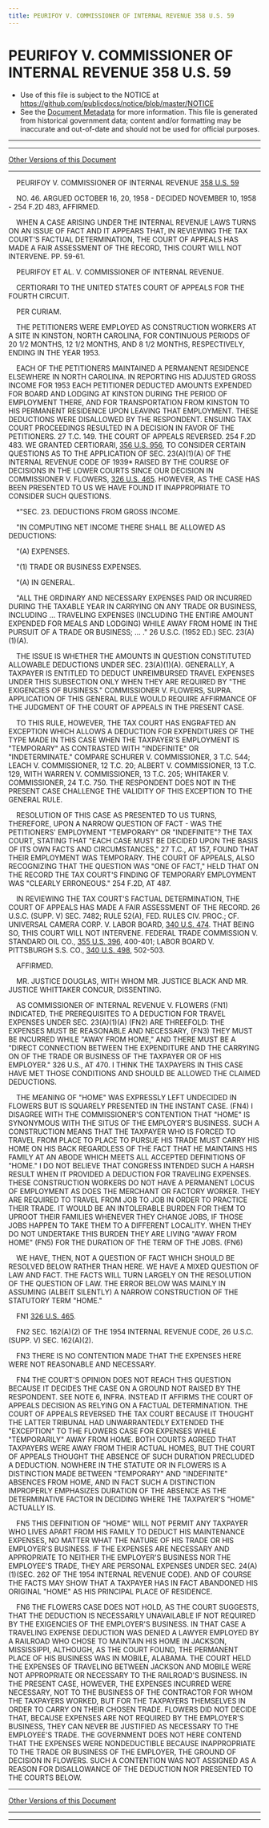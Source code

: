```yaml
---
title: PEURIFOY V. COMMISSIONER OF INTERNAL REVENUE 358 U.S. 59
---
```


# PEURIFOY V. COMMISSIONER OF INTERNAL REVENUE 358 U.S. 59

* Use of this file is subject to the NOTICE at https://github.com/publicdocs/notice/blob/master/NOTICE
* See the [Document Metadata](../../../index.md) for more information.
  This file is generated from historical government data; content and/or formatting may be inaccurate and out-of-date and should not be used for official purposes.

----------
----------

[Other Versions of this Document](https://publicdocs.github.io/go/links?ns=uslm-x&ref=%2Fus%2Fcourts%2Fscotus%2FusReporter%2F358%2F59)

----------

    PEURIFOY V. COMMISSIONER OF INTERNAL REVENUE [358 U.S. 59][/us/courts/scotus/usReporter/358/59]

    NO. 46.  ARGUED OCTOBER 16, 20, 1958 - DECIDED NOVEMBER 10, 1958 - 254 F.2D 483, AFFIRMED.

    WHEN A CASE ARISING UNDER THE INTERNAL REVENUE LAWS TURNS ON AN ISSUE OF FACT AND IT APPEARS THAT, IN REVIEWING THE TAX COURT'S FACTUAL DETERMINATION, THE COURT OF APPEALS HAS MADE A FAIR ASSESSMENT OF THE RECORD, THIS COURT WILL NOT INTERVENE.  PP. 59-61.

    PEURIFOY ET AL. V. COMMISSIONER OF INTERNAL REVENUE.

    CERTIORARI TO THE UNITED STATES COURT OF APPEALS FOR THE FOURTH CIRCUIT.

    PER CURIAM.

    THE PETITIONERS WERE EMPLOYED AS CONSTRUCTION WORKERS AT A SITE IN KINSTON, NORTH CAROLINA, FOR CONTINUOUS PERIODS OF 20 1/2 MONTHS, 12 1/2 MONTHS, AND 8 1/2 MONTHS, RESPECTIVELY, ENDING IN THE YEAR 1953.

    EACH OF THE PETITIONERS MAINTAINED A PERMANENT RESIDENCE ELSEWHERE IN NORTH CAROLINA.  IN REPORTING HIS ADJUSTED GROSS INCOME FOR 1953 EACH PETITIONER DEDUCTED AMOUNTS EXPENDED FOR BOARD AND LODGING AT KINSTON DURING THE PERIOD OF EMPLOYMENT THERE, AND FOR TRANSPORTATION FROM KINSTON TO HIS PERMANENT RESIDENCE UPON LEAVING THAT EMPLOYMENT.  THESE DEDUCTIONS WERE DISALLOWED BY THE RESPONDENT.  ENSUING TAX COURT PROCEEDINGS RESULTED IN A DECISION IN FAVOR OF THE PETITIONERS.  27 T.C. 149.  THE COURT OF APPEALS REVERSED.  254 F.2D 483.  WE GRANTED CERTIORARI, [356 U.S. 956][/us/courts/scotus/usReporter/356/956], TO CONSIDER CERTAIN QUESTIONS AS TO THE APPLICATION OF SEC. 23(A)(1)(A) OF THE INTERNAL REVENUE CODE OF 1939\* RAISED BY THE COURSE OF DECISIONS IN THE LOWER COURTS SINCE OUR DECISION IN COMMISSIONER V. FLOWERS, [326 U.S. 465][/us/courts/scotus/usReporter/326/465].  HOWEVER, AS THE CASE HAS BEEN PRESENTED TO US WE HAVE FOUND IT INAPPROPRIATE TO CONSIDER SUCH QUESTIONS.

    \*"SEC. 23.  DEDUCTIONS FROM GROSS INCOME.

    "IN COMPUTING NET INCOME THERE SHALL BE ALLOWED AS DEDUCTIONS:

    "(A)  EXPENSES.

    "(1)  TRADE OR BUSINESS EXPENSES.

    "(A)  IN GENERAL.

    "ALL THE ORDINARY AND NECESSARY EXPENSES PAID OR INCURRED DURING THE TAXABLE YEAR IN CARRYING ON ANY TRADE OR BUSINESS, INCLUDING  ... TRAVELING EXPENSES (INCLUDING THE ENTIRE AMOUNT EXPENDED FOR MEALS AND LODGING) WHILE AWAY FROM HOME IN THE PURSUIT OF A TRADE OR BUSINESS; ...  ."  26 U.S.C. (1952 ED.)  SEC.  23(A)(1)(A).

    THE ISSUE IS WHETHER THE AMOUNTS IN QUESTION CONSTITUTED ALLOWABLE DEDUCTIONS UNDER SEC. 23(A)(1)(A).  GENERALLY, A TAXPAYER IS ENTITLED TO DEDUCT UNREIMBURSED TRAVEL EXPENSES UNDER THIS SUBSECTION ONLY WHEN THEY ARE REQUIRED BY "THE EXIGENCIES OF BUSINESS."  COMMISSIONER V. FLOWERS, SUPRA.  APPLICATION OF THIS GENERAL RULE WOULD REQUIRE AFFIRMANCE OF THE JUDGMENT OF THE COURT OF APPEALS IN THE PRESENT CASE.

    TO THIS RULE, HOWEVER, THE TAX COURT HAS ENGRAFTED AN EXCEPTION WHICH ALLOWS A DEDUCTION FOR EXPENDITURES OF THE TYPE MADE IN THIS CASE WHEN THE TAXPAYER'S EMPLOYMENT IS "TEMPORARY" AS CONTRASTED WITH "INDEFINITE" OR "INDETERMINATE."  COMPARE SCHURER V. COMMISSIONER, 3 T.C. 544; LEACH V. COMMISSIONER, 12 T.C. 20; ALBERT V. COMMISSIONER, 13 T.C. 129, WITH WARREN V. COMMISSIONER, 13 T.C. 205; WHITAKER V. COMMISSIONER, 24 T.C. 750.  THE RESPONDENT DOES NOT IN THE PRESENT CASE CHALLENGE THE VALIDITY OF THIS EXCEPTION TO THE GENERAL RULE.

    RESOLUTION OF THIS CASE AS PRESENTED TO US TURNS, THEREFORE, UPON A NARROW QUESTION OF FACT - WAS THE PETITIONERS' EMPLOYMENT "TEMPORARY" OR "INDEFINITE"?  THE TAX COURT, STATING THAT "EACH CASE MUST BE DECIDED UPON THE BASIS OF ITS OWN FACTS AND CIRCUMSTANCES," 27 T.C., AT 157, FOUND THAT THEIR EMPLOYMENT WAS TEMPORARY.  THE COURT OF APPEALS, ALSO RECOGNIZING THAT THE QUESTION WAS "ONE OF FACT," HELD THAT ON THE RECORD THE TAX COURT'S FINDING OF TEMPORARY EMPLOYMENT WAS "CLEARLY ERRONEOUS."  254 F.2D, AT 487.

    IN REVIEWING THE TAX COURT'S FACTUAL DETERMINATION, THE COURT OF APPEALS HAS MADE A FAIR ASSESSMENT OF THE RECORD.  26 U.S.C. (SUPP. V) SEC. 7482; RULE 52(A), FED. RULES CIV. PROC.; CF. UNIVERSAL CAMERA CORP. V. LABOR BOARD, [340 U.S. 474][/us/courts/scotus/usReporter/340/474].  THAT BEING SO, THIS COURT WILL NOT INTERVENE.  FEDERAL TRADE COMMISSION V. STANDARD OIL CO., [355 U.S. 396][/us/courts/scotus/usReporter/355/396], 400-401; LABOR BOARD V. PITTSBURGH S.S. CO., [340 U.S. 498][/us/courts/scotus/usReporter/340/498], 502-503.

    AFFIRMED.

    MR. JUSTICE DOUGLAS, WITH WHOM MR. JUSTICE BLACK AND MR. JUSTICE WHITTAKER CONCUR, DISSENTING.

    AS COMMISSIONER OF INTERNAL REVENUE V. FLOWERS (FN1) INDICATED, THE PREREQUISITES TO A DEDUCTION FOR TRAVEL EXPENSES UNDER SEC. 23(A)(1)(A) (FN2) ARE THREEFOLD:  THE EXPENSES MUST BE REASONABLE AND NECESSARY, (FN3) THEY MUST BE INCURRED WHILE "AWAY FROM HOME," AND THERE MUST BE A "DIRECT CONNECTION BETWEEN THE EXPENDITURE AND THE CARRYING ON OF THE TRADE OR BUSINESS OF THE TAXPAYER OR OF HIS EMPLOYER."  326 U.S., AT 470.  I THINK THE TAXPAYERS IN THIS CASE HAVE MET THOSE CONDITIONS AND SHOULD BE ALLOWED THE CLAIMED DEDUCTIONS.

    THE MEANING OF "HOME" WAS EXPRESSLY LEFT UNDECIDED IN FLOWERS BUT IS SQUARELY PRESENTED IN THE INSTANT CASE.  (FN4)  I DISAGREE WITH THE COMMISSIONER'S CONTENTION THAT "HOME" IS SYNONYMOUS WITH THE SITUS OF THE EMPLOYER'S BUSINESS.  SUCH A CONSTRUCTION MEANS THAT THE TAXPAYER WHO IS FORCED TO TRAVEL FROM PLACE TO PLACE TO PURSUE HIS TRADE MUST CARRY HIS HOME ON HIS BACK REGARDLESS OF THE FACT THAT HE MAINTAINS HIS FAMILY AT AN ABODE WHICH MEETS ALL ACCEPTED DEFINITIONS OF "HOME."  I DO NOT BELIEVE THAT CONGRESS INTENDED SUCH A HARSH RESULT WHEN IT PROVIDED A DEDUCTION FOR TRAVELING EXPENSES.  THESE CONSTRUCTION WORKERS DO NOT HAVE A PERMANENT LOCUS OF EMPLOYMENT AS DOES THE MERCHANT OR FACTORY WORKER.  THEY ARE REQUIRED TO TRAVEL FROM JOB TO JOB IN ORDER TO PRACTICE THEIR TRADE.  IT WOULD BE AN INTOLERABLE BURDEN FOR THEM TO UPROOT THEIR FAMILIES WHENEVER THEY CHANGE JOBS, IF THOSE JOBS HAPPEN TO TAKE THEM TO A DIFFERENT LOCALITY.  WHEN THEY DO NOT UNDERTAKE THIS BURDEN THEY ARE LIVING "AWAY FROM HOME" (FN5) FOR THE DURATION OF THE TERM OF THE JOBS.  (FN6)

    WE HAVE, THEN, NOT A QUESTION OF FACT WHICH SHOULD BE RESOLVED BELOW RATHER THAN HERE.  WE HAVE A MIXED QUESTION OF LAW AND FACT.  THE FACTS WILL TURN LARGELY ON THE RESOLUTION OF THE QUESTION OF LAW.  THE ERROR BELOW WAS MAINLY IN ASSUMING (ALBEIT SILENTLY) A NARROW CONSTRUCTION OF THE STATUTORY TERM "HOME."

    FN1  [326 U.S. 465][/us/courts/scotus/usReporter/326/465].

    FN2  SEC. 162(A)(2) OF THE 1954 INTERNAL REVENUE CODE, 26 U.S.C. (SUPP. V) SEC. 162(A)(2).

    FN3  THERE IS NO CONTENTION MADE THAT THE EXPENSES HERE WERE NOT REASONABLE AND NECESSARY.

    FN4  THE COURT'S OPINION DOES NOT REACH THIS QUESTION BECAUSE IT DECIDES THE CASE ON A GROUND NOT RAISED BY THE RESPONDENT.  SEE NOTE 6, INFRA.  INSTEAD IT AFFIRMS THE COURT OF APPEALS DECISION AS RELYING ON A FACTUAL DETERMINATION.  THE COURT OF APPEALS REVERSED THE TAX COURT BECAUSE IT THOUGHT THE LATTER TRIBUNAL HAD UNWARRANTEDLY EXTENDED THE "EXCEPTION" TO THE FLOWERS CASE FOR EXPENSES WHILE "TEMPORARILY" AWAY FROM HOME.  BOTH COURTS AGREED THAT TAXPAYERS WERE AWAY FROM THEIR ACTUAL HOMES, BUT THE COURT OF APPEALS THOUGHT THE ABSENCE OF SUCH DURATION PRECLUDED A DEDUCTION.  NOWHERE IN THE STATUTE OR IN FLOWERS IS A DISTINCTION MADE BETWEEN "TEMPORARY" AND "INDEFINITE" ABSENCES FROM HOME, AND IN FACT SUCH A DISTINCTION IMPROPERLY EMPHASIZES DURATION OF THE ABSENCE AS THE DETERMINATIVE FACTOR IN DECIDING WHERE THE TAXPAYER'S "HOME" ACTUALLY IS.

    FN5  THIS DEFINITION OF "HOME" WILL NOT PERMIT ANY TAXPAYER WHO LIVES APART FROM HIS FAMILY TO DEDUCT HIS MAINTENANCE EXPENSES, NO MATTER WHAT THE NATURE OF HIS TRADE OR HIS EMPLOYER'S BUSINESS.  IF THE EXPENSES ARE NECESSARY AND APPROPRIATE TO NEITHER THE EMPLOYER'S BUSINESS NOR THE EMPLOYEE'S TRADE, THEY ARE PERSONAL EXPENSES UNDER SEC. 24(A)(1)(SEC.  262 OF THE 1954 INTERNAL REVENUE CODE).  AND OF COURSE THE FACTS MAY SHOW THAT A TAXPAYER HAS IN FACT ABANDONED HIS ORIGINAL "HOME" AS HIS PRINCIPAL PLACE OF RESIDENCE.

    FN6  THE FLOWERS CASE DOES NOT HOLD, AS THE COURT SUGGESTS, THAT THE DEDUCTION IS NECESSARILY UNAVAILABLE IF NOT REQUIRED BY THE EXIGENCIES OF THE EMPLOYER'S BUSINESS.  IN THAT CASE A TRAVELING EXPENSE DEDUCTION WAS DENIED A LAWYER EMPLOYED BY A RAILROAD WHO CHOSE TO MAINTAIN HIS HOME IN JACKSON, MISSISSIPPI, ALTHOUGH, AS THE COURT FOUND, THE PERMANENT PLACE OF HIS BUSINESS WAS IN MOBILE, ALABAMA.  THE COURT HELD THE EXPENSES OF TRAVELING BETWEEN JACKSON AND MOBILE WERE NOT APPROPRIATE OR NECESSARY TO THE RAILROAD'S BUSINESS.  IN THE PRESENT CASE, HOWEVER, THE EXPENSES INCURRED WERE NECESSARY, NOT TO THE BUSINESS OF THE CONTRACTOR FOR WHOM THE TAXPAYERS WORKED, BUT FOR THE TAXPAYERS THEMSELVES IN ORDER TO CARRY ON THEIR CHOSEN TRADE.  FLOWERS DID NOT DECIDE THAT, BECAUSE EXPENSES ARE NOT REQUIRED BY THE EMPLOYER'S BUSINESS, THEY CAN NEVER BE JUSTIFIED AS NECESSARY TO THE EMPLOYEE'S TRADE.  THE GOVERNMENT DOES NOT HERE CONTEND THAT THE EXPENSES WERE NONDEDUCTIBLE BECAUSE INAPPROPRIATE TO THE TRADE OR BUSINESS OF THE EMPLOYER, THE GROUND OF DECISION IN FLOWERS.  SUCH A CONTENTION WAS NOT ASSIGNED AS A REASON FOR DISALLOWANCE OF THE DEDUCTION NOR PRESENTED TO THE COURTS BELOW.

----------

[Other Versions of this Document](https://publicdocs.github.io/go/links?ns=uslm-x&ref=%2Fus%2Fcourts%2Fscotus%2FusReporter%2F358%2F59)

----------
----------

[/us/courts/scotus/usReporter/358/59]: https://publicdocs.github.io/go/links?ns=uslm-x&ref=%2Fus%2Fcourts%2Fscotus%2FusReporter%2F358%2F59
[/us/courts/scotus/usReporter/356/956]: https://publicdocs.github.io/go/links?ns=uslm-x&ref=%2Fus%2Fcourts%2Fscotus%2FusReporter%2F356%2F956
[/us/courts/scotus/usReporter/326/465]: https://publicdocs.github.io/go/links?ns=uslm-x&ref=%2Fus%2Fcourts%2Fscotus%2FusReporter%2F326%2F465
[/us/courts/scotus/usReporter/340/474]: https://publicdocs.github.io/go/links?ns=uslm-x&ref=%2Fus%2Fcourts%2Fscotus%2FusReporter%2F340%2F474
[/us/courts/scotus/usReporter/355/396]: https://publicdocs.github.io/go/links?ns=uslm-x&ref=%2Fus%2Fcourts%2Fscotus%2FusReporter%2F355%2F396
[/us/courts/scotus/usReporter/340/498]: https://publicdocs.github.io/go/links?ns=uslm-x&ref=%2Fus%2Fcourts%2Fscotus%2FusReporter%2F340%2F498
[/us/courts/scotus/usReporter/326/465]: https://publicdocs.github.io/go/links?ns=uslm-x&ref=%2Fus%2Fcourts%2Fscotus%2FusReporter%2F326%2F465


